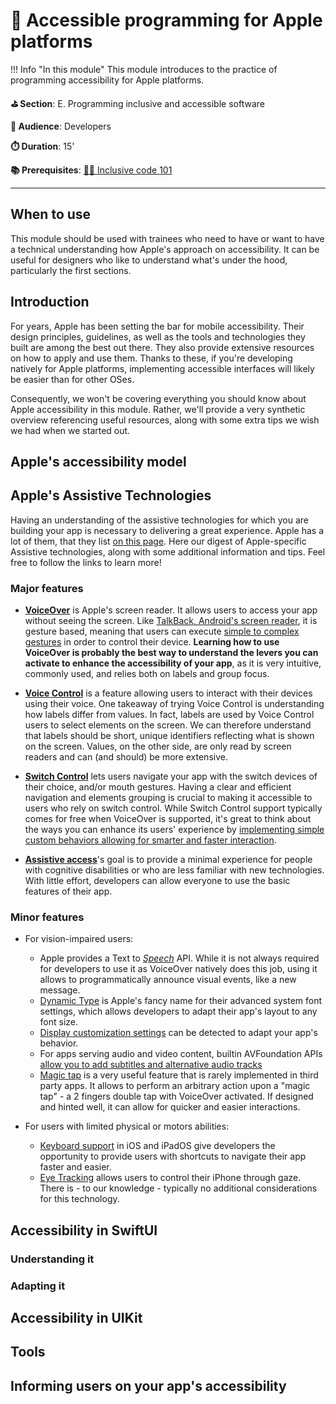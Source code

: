 # 🍎 Accessible programming for Apple platforms

!!! Info "In this module"
    This module introduces to the practice of programming accessibility for Apple platforms.

**⛳️ Section**: E. Programming inclusive and accessible software

**👥 Audience**: Developers

**⏱️ ️Duration**: 15'

**📚 Prerequisites**: [👩‍💻 Inclusive code 101](D-ICO.md)

---

## When to use

This module should be used with trainees who need to have or want to have a technical understanding how Apple's approach on accessibility. It can be useful for designers who like to understand what's under the hood, particularly the first sections.

## Introduction

For years, Apple has been setting the bar for mobile accessibility. Their design principles, guidelines, as well as the tools and technologies they built are among the best out there. They also provide extensive resources on how to apply and use them. Thanks to these, if you're developing natively for Apple platforms, implementing accessible interfaces will likely be easier than for other OSes.

Consequently, we won't be covering everything you should know about Apple accessibility in this module. Rather, we'll provide a very synthetic overview referencing useful resources, along with some extra tips we wish we had when we started out.

## Apple's accessibility model

## Apple's Assistive Technologies

Having an understanding of the assistive technologies for which you are building your app is necessary to delivering a great experience. Apple has a lot of them, that they list [on this page](https://developer.apple.com/accessibility/). Here our digest of Apple-specific Assistive technologies, along with some additional information and tips. Feel free to follow the links to learn more!

### Major features

- [**VoiceOver**](https://developer.apple.com/documentation/accessibility/voiceover/) is Apple's screen reader. It allows users to access your app without seeing the screen. Like [TalkBack, Android's screen reader](https://www.youtube.com/watch?v=MEp9DtiTw3s), it is gesture based, meaning that users can execute [simple to complex gestures](https://appt.org/en/docs/ios/features/voiceover) in order to control their device. **Learning how to use VoiceOver is probably the best way to understand the levers you can activate to enhance the accessibility of your app**, as it is very intuitive, commonly used, and relies both on labels and group focus.

- [**Voice Control**](https://developer.apple.com/documentation/accessibility/voice-control) is a feature allowing users to interact with their devices using their voice. One takeaway of trying Voice Control is understanding how labels differ from values. In fact, labels are used by Voice Control users to select elements on the screen. We can therefore understand that labels should be short, unique identifiers reflecting what is shown on the screen. Values, on the other side, are only read by screen readers and can (and should) be more extensive.

- [**Switch Control**](https://developer.apple.com/documentation/accessibility/switch-control) lets users navigate your app with the switch devices of their choice, and/or mouth gestures. Having a clear and efficient navigation and elements grouping is crucial to making it accessible to users who rely on switch control. While Switch Control support typically comes for free when VoiceOver is supported, it's great to think about the ways you can enhance its users' experience by [implementing simple custom behaviors allowing for smarter and faster interaction](https://developer.apple.com/videos/play/wwdc2020/10019/).

- [**Assistive access**](https://developer.apple.com/documentation/accessibility/assistive-access)'s goal is to provide a minimal experience for people with cognitive disabilities or who are less familiar with new technologies. With little effort, developers can allow everyone to use the basic features of their app.

### Minor features

- For vision-impaired users:
    - Apple provides a Text to [*Speech*](https://developer.apple.com/documentation/accessibility/speech/) API. While it is not always required for developers to use it as VoiceOver natively does this job, using it allows to programmatically announce visual events, like a new message.
    - [Dynamic Type](https://developer.apple.com/videos/play/wwdc2024/10074/) is Apple's fancy name for their advanced system font settings, which allows developers to adapt their app's layout to any font size.
    - [Display customization settings](https://developer.apple.com/videos/play/wwdc2020/10020/) can be detected to adapt your app's behavior.
    - For apps serving audio and video content, builtin AVFoundation APIs [allow you to add subtitles and alternative audio tracks](https://developer.apple.com/documentation/avfoundation/selecting-subtitles-and-alternative-audio-tracks.)
    - [Magic tap](https://github.com/cvs-health/ios-swiftui-accessibility-techniques/blob/main/iOSswiftUIa11yTechniques/Documentation/MagicTap.md) is a very useful feature that is rarely implemented in third party apps. It allows to perform an arbitrary action upon a "magic tap" - a 2 fingers double tap with VoiceOver activated. If designed and hinted well, it can allow for quicker and easier interactions.
    
- For users with limited physical or motors abilities:
    - [Keyboard support](https://developer.apple.com/videos/play/wwdc2021/10120/) in iOS and iPadOS give developers the opportunity to provide users with shortcuts to navigate their app faster and easier.
    - [Eye Tracking](https://support.apple.com/en-gb/guide/iphone/iph66057d0f6/ios) allows users to control their iPhone through gaze. There is - to our knowledge - typically no additional considerations for this technology.


## Accessibility in SwiftUI

### Understanding it

### Adapting it

## Accessibility in UIKit

## Tools

## Informing users on your app's accessibility